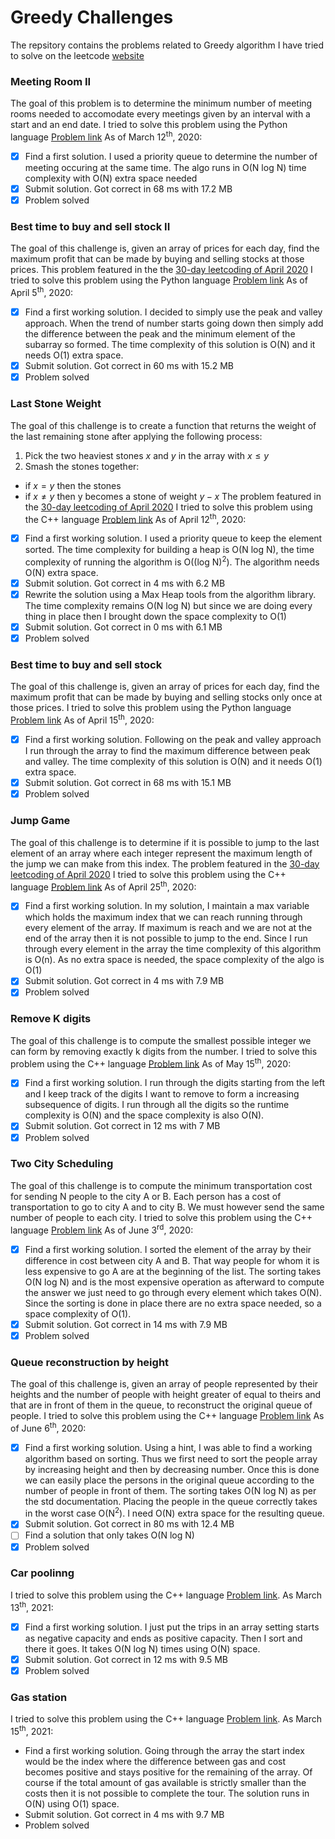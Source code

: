 # Greedy Challenges
The repsitory contains the problems related to Greedy algorithm I have tried to solve on the leetcode [website](https://leetcode.com/problemset/all/)

### Meeting Room II
The goal of this problem is to determine the minimum number of meeting rooms
needed to accomodate every meetings given by an interval with a start and an end
date.
I tried to solve this problem using the Python language [Problem
link](https://leetcode.com/problems/meeting-rooms-ii/)
As of March 12<sup>th</sup>, 2020:
- [X] Find a first solution. I used a priority queue to determine the number of
      meeting occuring at the same time. The algo runs in O(N log N)
      time complexity with O(N) extra space needed
- [X] Submit solution. Got correct in 68 ms with 17.2 MB
- [X] Problem solved

### Best time to buy and sell stock II
The goal of this challenge is, given an array of prices for each day, find the
maximum profit that can be made by buying and selling stocks at those prices.
This problem featured in the the [30-day leetcoding of April
2020](https://leetcode.com/explore/featured/card/30-day-leetcoding-challenge/)
I tried to solve this problem using the Python language [Problem
link](https://leetcode.com/problems/best-time-to-buy-and-sell-stock-ii/)
As of April 5<sup>th</sup>, 2020:
- [X] Find a first working solution. I decided to simply use the peak and valley
      approach. When the trend of number starts going down then simply add the
      difference between the peak and the minimum element of the subarray so
      formed. The time complexity of this solution is O(N) and it needs O(1)
      extra space.
- [X] Submit solution. Got correct in 60 ms with 15.2 MB
- [X] Problem solved

### Last Stone Weight
The goal of this challenge is to create a function that returns the weight of
the last remaining stone after applying the following process:
 1. Pick the two heaviest stones $x$ and $y$ in the array with $x \leq y$
 2. Smash the stones together:
  - if $x = y$ then the stones
  - if $x \neq y$ then y becomes a stone of weight $y-x$
The problem featured in the [30-day leetcoding of April
2020](https://leetcode.com/explore/featured/card/30-day-leetcoding-challenge/)
I tried to solve this problem using the C++ language [Problem
link](https://leetcode.com/problems/last-stone-weight/)
As of April 12<sup>th</sup>, 2020:
- [X] Find a first working solution. I used a priority queue to keep the
      element sorted. The time complexity for building a heap is O(N log N), the
      time complexity of running the algorithm is O((log N)<sup>2</sup>). The
      algorithm needs O(N) extra space.
- [X] Submit solution. Got correct in 4 ms with 6.2 MB
- [X] Rewrite the solution using a Max Heap tools from the algorithm library.
      The time complexity remains O(N log N) but since we are doing every thing
      in place then I brought down the space complexity to O(1)
- [X] Submit solution. Got correct in 0 ms with 6.1 MB
- [X] Problem solved

### Best time to buy and sell stock
The goal of this challenge is, given an array of prices for each day, find the
maximum profit that can be made by buying and selling stocks only once at those prices.
I tried to solve this problem using the Python language [Problem
link](https://leetcode.com/problems/best-time-to-buy-and-sell-stock/)
As of April 15<sup>th</sup>, 2020:
- [X] Find a first working solution. Following on the peak and valley approach I
      run through the array to find the maximum difference between peak and
      valley. The time complexity of this solution is O(N) and it needs O(1)
      extra space.
- [X] Submit solution. Got correct in 68 ms with 15.1 MB
- [X] Problem solved

### Jump Game
The goal of this challenge is to determine if it is possible to jump to the last
element of an array where each integer represent the maximum length of the jump
we can make from this index.
The problem featured in the [30-day leetcoding of April
2020](https://leetcode.com/explore/featured/card/30-day-leetcoding-challenge/)
I tried to solve this problem using the C++ language [Problem
link](https://leetcode.com/problems/jump-game/)
As of April 25<sup>th</sup>, 2020:
- [X] Find a first working solution. In my solution, I maintain a max variable
      which holds the maximum index that we can reach running through every
      element of the array. If maximum is reach and we are not at the end of the
      array then it is not possible to jump to the end. Since I run through
      every element in the array the time complexity of this algorithm is O(n).
      As no extra space is needed, the space complexity of the algo is O(1)
- [X] Submit solution. Got correct in 4 ms with 7.9 MB
- [X] Problem solved

### Remove K digits
The goal of this challenge is to compute the smallest possible integer we can
form by removing exactly k digits from the number.
I tried to solve this problem using the C++ language [Problem
link](https://leetcode.com/problems/remove-k-digits/)
As of May 15<sup>th</sup>, 2020:
- [X] Find a first working solution. I run through the digits starting from the
      left and I keep track of the digits I want to remove to form a increasing
      subsequence of digits. I run through all the digits so the runtime
      complexity is O(N) and the space complexity is also O(N).
- [X] Submit solution. Got correct in 12 ms with 7 MB
- [X] Problem solved

### Two City Scheduling
The goal of this challenge is to compute the minimum transportation cost for
sending N people to the city A or B. Each person has a cost of transportation to
go to city A and to city B. We must however send the same number of people to
each city.
I tried to solve this problem using the C++ language [Problem
link](https://leetcode.com/problems/two-city-scheduling/)
As of June 3<sup>rd</sup>, 2020:
- [X] Find a first working solution. I sorted the element of the array by their
      difference in cost between city A and B. That way people for whom it is
      less expensive to go A are at the beginning of the list. The sorting takes
      O(N log N) and is the most expensive operation as afterward to compute the
      answer we just need to go through every element which takes O(N). Since
      the sorting is done in place there are no extra space needed, so a space
      complexity of O(1).
- [X] Submit solution. Got correct in 14 ms with 7.9 MB
- [X] Problem solved

### Queue reconstruction by height
The goal of this challenge is, given an array of people represented by their
heights and the number of people with height greater of equal to theirs and that
are in front of them in the queue, to reconstruct the original queue of people.
I tried to solve this problem using the C++ language [Problem
link](https://leetcode.com/problems/queue-reconstruction-by-height/)
As of June 6<sup>th</sup>, 2020:
- [X] Find a first working solution. Using a hint, I was able to find a working
      algorithm based on sorting. Thus we first need to sort the people array by
      increasing height and then by decreasing number. Once this is done we can
      easily place the persons in the original queue according to the number of
      people in front of them. The sorting takes O(N log N) as per the std
      documentation. Placing the people in the queue correctly takes in the
      worst case O(N<sup>2</sup>). I need O(N) extra space for the resulting
      queue.
- [X] Submit solution. Got correct in 80 ms with 12.4 MB
- [ ] Find a solution that only takes O(N log N)
- [X] Problem solved

### Car poolinng
I tried to solve this problem using the C++ language [Problem link](https://leetcode.com/problems/car-pooling/).
As March 13<sup>th</sup>, 2021:
- [X] Find a first working solution. I just put the trips in an array setting starts as negative capacity and ends as positive capacity. Then I sort and there it goes. It takes O(N log N) times using O(N) space.
- [X] Submit solution. Got correct in 12 ms with 9.5 MB
- [X] Problem solved

### Gas station
I tried to solve this problem using the C++ language [Problem link](https://leetcode.com/problems/gas-station).
As March 15<sup>th</sup>, 2021:
 - Find a first working solution. Going through the array the start index would be the index where the difference between gas and cost becomes positive and stays positive for the remaining of the array. Of course if the total amount of gas available is strictly smaller than the costs then it is not possible to complete the tour. The solution runs in O(N) using O(1) space.
 - Submit solution. Got correct in 4 ms with 9.7 MB
 - Problem solved
